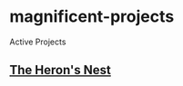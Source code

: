 # magnificent-projects
Active Projects


## [The Heron's Nest](https://www.theheronsnest.org/about)
